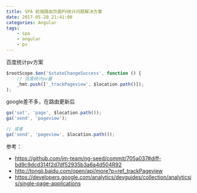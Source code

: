 ```yaml
---
title: SPA 前端路由页面PV统计问题解决方案
date: 2017-05-20 21:41:00
categories: Angular
tags:
	- spa
	- angular
	- pv
---
```


百度统计pv方案
```js
$rootScope.$on('$stateChangeSuccess', function () {
    // 百度统计pv量
    _hmt.push(['_trackPageview', $location.path()]);
);
```

google差不多，在路由更新后
```js
ga('set', 'page', $location.path());
ga('send', 'pageview');

// 或者
ga('send', 'pageview', $location.path());
```

参考：
- https://github.com/jm-team/ng-seed/commit/705a037#diff-bd9c9dcd314f2d7df52935b3a6a4d504R92
- http://tongji.baidu.com/open/api/more?p=ref_trackPageview
- https://developers.google.com/analytics/devguides/collection/analyticsjs/single-page-applications
